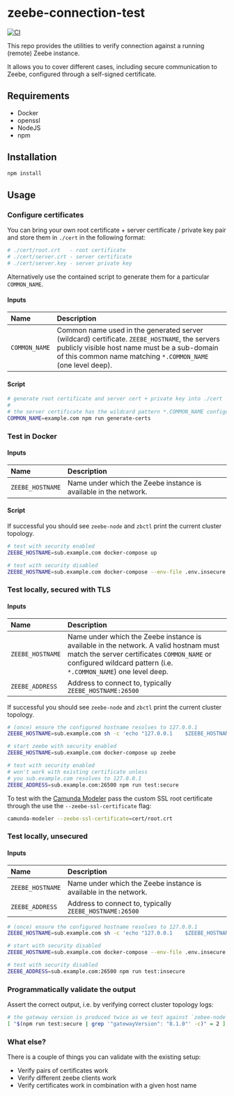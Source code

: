 # zeebe-connection-test

[![CI](https://github.com/camunda/zeebe-connection-test/actions/workflows/CI.yml/badge.svg)](https://github.com/camunda/zeebe-connection-test/actions/workflows/CI.yml)

This repo provides the utilities to verify connection against a running (remote) Zeebe instance.

It allows you to cover different cases, including secure communication to Zeebe, configured through a self-signed certificate.

## Requirements

* Docker
* openssl
* NodeJS
* npm

## Installation

```sh
npm install
```

## Usage

### Configure certificates

You can bring your own root certificate + server certificate / private key pair and store them in `./cert` in the following format:

```sh
# ./cert/root.crt   - root certificate
# ./cert/server.crt - server certificate
# ./cert/server.key - server private key
```

Alternatively use the contained script to generate them for a particular `COMMON_NAME`.

#### Inputs

| Name | Description |
| :--- | :--- |
| `COMMON_NAME` | Common name used in the generated server (wildcard) certificate. `ZEEBE_HOSTNAME`, the servers publicly visible host name must be a sub-domain of this common name matching `*.COMMON_NAME` (one level deep). |

#### Script
 
```sh
# generate root certificate and server cert + private key into ./cert
#
# the server certificate has the wildcard pattern *.COMMON_NAME configured as an ALT_NAME
COMMON_NAME=example.com npm run generate-certs
```

### Test in Docker

#### Inputs

| Name | Description |
| :--- | :--- |
| `ZEEBE_HOSTNAME` | Name under which the Zeebe instance is available in the network. |


#### Script

If successful you should see `zeebe-node` and `zbctl` print the current cluster topology.

```sh
# test with security enabled
ZEEBE_HOSTNAME=sub.example.com docker-compose up

# test with security disabled
ZEEBE_HOSTNAME=sub.example.com docker-compose --env-file .env.insecure up
```

### Test locally, secured with TLS

#### Inputs

| Name | Description |
| :--- | :--- |
| `ZEEBE_HOSTNAME` | Name under which the Zeebe instance is available in the network. A valid hostnam must match the server certificates `COMMON_NAME` or configured wildcard pattern (i.e. `*.COMMON_NAME`) one level deep. |
| `ZEEBE_ADDRESS` | Address to connect to, typically `ZEEBE_HOSTNAME:26500` |

If successful you should see `zeebe-node` and `zbctl` print the current cluster topology.

```sh
# (once) ensure the configured hostname resolves to 127.0.0.1
ZEEBE_HOSTNAME=sub.example.com sh -c 'echo "127.0.0.1    $ZEEBE_HOSTNAME"' | sudo tee -a /etc/hosts

# start zeebe with security enabled
ZEEBE_HOSTNAME=sub.example.com docker-compose up zeebe

# test with security enabled
# won't work with existing certificate unless
# you sub.example.com resolves to 127.0.0.1
ZEEBE_ADDRESS=sub.example.com:26500 npm run test:secure
```

To test with the [Camunda Modeler](https://github.com/camunda/camunda-modeler) pass the custom SSL root certificate through the use the `--zeebe-ssl-certificate` flag:

```sh
camunda-modeler --zeebe-ssl-certificate=cert/root.crt
```

### Test locally, unsecured

#### Inputs

| Name | Description |
| :--- | :--- |
| `ZEEBE_HOSTNAME` | Name under which the Zeebe instance is available in the network. |
| `ZEEBE_ADDRESS` | Address to connect to, typically `ZEEBE_HOSTNAME:26500` |

```sh
# (once) ensure the configured hostname resolves to 127.0.0.1
ZEEBE_HOSTNAME=sub.example.com sh -c 'echo "127.0.0.1    $ZEEBE_HOSTNAME"' | sudo tee -a /etc/hosts

# start with security disabled
ZEEBE_HOSTNAME=sub.example.com docker-compose --env-file .env.insecure up zeebe

# test with security disabled
ZEEBE_ADDRESS=sub.example.com:26500 npm run test:insecure
```

### Programmatically validate the output

Assert the correct output, i.e. by verifying correct cluster topology logs:

```sh
# the gateway version is produced twice as we test against `zebee-node` and `zbctl` 
[ "$(npm run test:secure | grep '"gatewayVersion": "8.1.0"' -c)" = 2 ] || echo "error: missing output <gatewayVersion>"
```


### What else?

There is a couple of things you can validate with the existing setup:

* Verify pairs of certificates work
* Verify different zeebe clients work
* Verify certificates work in combination with a given host name
